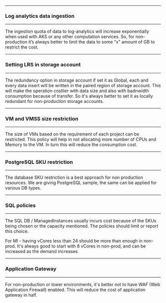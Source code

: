 ****
### Log analytics data ingestion
----------
The ingestion quota of data to log-analytics will increase exponentially when used with AKS or any other computation services. So, for non-production it’s always better to limit the data to some "x" amount of GB to restrict the cost.
****
### Setting LRS in storage account
----------
The redundancy option in storage account if set it as Global, each and every data insert will be written in the paired region of storage account. This will make the operation costlier with data size and also with badnwidth consumption because of transfer. So it's always better to set it as locally redundant for non-production storage accounts.
****
### VM and VMSS size restriction
----------
The size of VMs based on the requirement of each project can be restricted. This policy will help in not allocating more number of CPUs and Memory to the VM. In turn this will reduce the consumption cost.
****
### PostgreSQL SKU restriction
----------
The database SKU restriction is a best approach for non production resources. We are giving PostgreSQL sample, the same can be applied for various DB types.
****
### SQL policies
----------
The SQL DB / ManagedInstances usually incurs cost because of the SKUs being chosen or the capacity mentioned. The policies should limit or report this choice.

For MI - having vCores less than 24 should be more than enough in non-prod. It's always good to start with 8 vCores in non-prod, and can be increased as the demand increases.
****
### Application Gateway
----------
For non-production or lower environments, it's better not to have WAF (Web Application Firewall) enabled. This will reduce the cost of application gateway in half.
